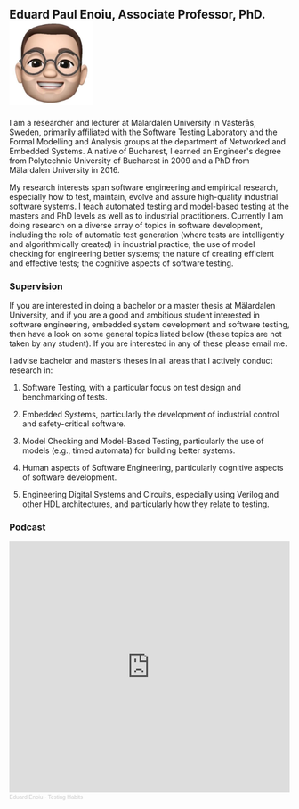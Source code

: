 ## Eduard Paul Enoiu, Associate Professor, PhD. <img src="8cJrE-zJ_400x400.jpg" width="150" height="150">


I am a researcher and lecturer at Mälardalen University in Västerås, Sweden, primarily affiliated with the Software Testing Laboratory and the Formal Modelling and Analysis groups at the department of Networked and Embedded Systems. A native of Bucharest, I earned an Engineer's degree from Polytechnic University of Bucharest in 2009 and a PhD from Mälardalen University in 2016. 

My research interests span software engineering and empirical research, especially how to test, maintain, evolve and assure high-quality industrial software systems. I teach automated testing and model-based testing at the masters and PhD levels as well as to industrial practitioners. Currently I am doing research on a diverse array of topics in software development, including the role of automatic test generation (where tests are intelligently and algorithmically created) in industrial practice; the use of model checking for engineering better systems; the nature of creating efficient and effective tests; the cognitive aspects of software testing.

### Supervision

If you are interested in doing a bachelor or a master thesis at Mälardalen University, and if you are a good and ambitious student interested in software engineering, embedded system development and software testing, then have a look on some general topics listed below (these topics are not taken by any student). If you are interested in any of these please email me.

I advise bachelor and master’s theses in all areas that I actively conduct research in:

1. Software Testing, with a particular focus on test design and benchmarking of tests.

2. Embedded Systems, particularly the development of industrial control and safety-critical software.

3. Model Checking and Model-Based Testing, particularly the use of models (e.g., timed automata) for building better systems.

4. Human aspects of Software Engineering, particularly cognitive aspects of software development.

5. Engineering Digital Systems and Circuits, especially using Verilog and other HDL architectures, and particularly how they relate to testing.

### Podcast

<iframe width="100%" height="450" scrolling="no" frameborder="no" allow="autoplay" src="https://w.soundcloud.com/player/?url=https%3A//api.soundcloud.com/playlists/335374608&color=%23ff5500&auto_play=false&hide_related=true&show_comments=false&show_user=true&show_reposts=false&show_teaser=false"></iframe><div style="font-size: 10px; color: #cccccc;line-break: anywhere;word-break: normal;overflow: hidden;white-space: nowrap;text-overflow: ellipsis; font-family: Interstate,Lucida Grande,Lucida Sans Unicode,Lucida Sans,Garuda,Verdana,Tahoma,sans-serif;font-weight: 100;"><a href="https://soundcloud.com/eduardenoiu" title="Eduard Enoiu" target="_blank" style="color: #cccccc; text-decoration: none;">Eduard Enoiu</a> · <a href="https://soundcloud.com/eduardenoiu/sets/testing-habits" title="Testing Habits" target="_blank" style="color: #cccccc; text-decoration: none;">Testing Habits</a></div>
